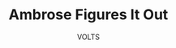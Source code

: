---
media: "images/rounds/round_3/ambrose_figures_it_out.png"
media_type: image
type: art
title: Ambrose Figures It Out
author: [VOLTS]
desc: Ambrose Sveg correctly deduces the fate of the <i>NSS Perseverance</i> and her crew.
---